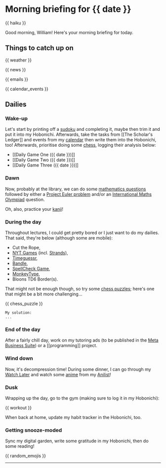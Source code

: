 # Morning briefing for {{ date }}

{{ haiku }}

Good morning, William! Here's your morning briefing for today.

## Things to catch up on

{{ weather }}

{{ news }}

{{ emails }}

{{ calendar_events }}

## Dailies

### Wake-up

Let's start by printing off a [sudoku](https://www.dailysudoku.com/sudoku/today.shtml) and completing it, maybe then trim it and put it into my Hobonichi. Afterwards, take the tasks from [[The Scholar's Ledger]] and events from my [calendar](https://calendar.google.com/calendar/u/0/r/week) then write them into the Hobonichi, too! Afterwards, prioritise doing some [chess](https://www.chess.com/play/online), logging their analysis below:

- [[Daily Game One ({{ date }})]]
- [[Daily Game Two ({{ date }})]]
- [[Daily Game Three ({{ date }})]]

### Dawn

Now, probably at the library, we can do some [mathematics questions](数学の独学) followed by either a [Project Euler problem](https://projecteuler.net/archives) and/or an [International Maths Olympiad](obsidian://open?vault=content&file=IMO%20Questions%2Fmds%2Fmds) question.

Oh, also, practice your [kanji](https://www.wanikani.com/dashboard)!

### During the day

Throughout lectures, I could get pretty bored or I just want to do my dailies. That said, they're below (although some are mobile):

- Cut the Rope,
- [NYT Games](https://www.nytimes.com/crosswords) (incl. [Strands](https://www.nytimes.com/games/strands)),
- [Timeguessr](https://www.timeguessr.com),
- [Bandle](https://www.bandle.app),
- [SpellCheck Game](https://spellcheckgame.com),
- [MonkeyType](https://www.monkeytype.com),
- Bloons TD6 Border(s).

That might not be enough though, so try some [chess puzzles](https://www.chess.com/puzzles); here's one that might be a bit more challenging...

{{ chess_puzzle }}

```
My solution:
...
```

### End of the day

After a fairly chill day, work on my tutoring ads (to be published in the [Meta Business Suite](https://business.facebook.com/latest/home?business_id=1305042233632955&asset_id=104513289065682)) or a [[programming]] project.

### Wind down

Now, it's decompression time! During some dinner, I can go through my [Watch Later](https://www.youtube.com/playlist?list=WL) and watch some [anime](aniwave.to/home) from my [Anilist](https://anilist.co/user/unkokaeru/animelist)!

### Dusk

Wrapping up the day, go to the gym (making sure to log it in my Hobonichi):

{{ workout }}

When back at home, update my habit tracker in the Hobonichi, too.

### Getting snooze-moded

Sync my digital garden, write some gratitude in my Hobonichi, then do some reading!

{{ random_emojis }}

---